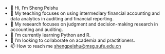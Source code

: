 - 👋 Hi, I’m Sheng Peishu
- 👀 My teaching focuses on using intermediary financial accounting and data analytics in auditing and financial reporting.
- 👀 My research focuses on judgment and decision-making research in accounting and auditing. 
- 🌱 I’m currently learning Python and R.
- 💞️ I’m looking to collaborate on academia and practitioners.
- 📫 How to reach me shengpeishu@msg.sufe.edu.cn


<!---
shengpeishu/shengpeishu is a ✨ special ✨ repository because its `README.md` (this file) appears on your GitHub profile.
You can click the Preview link to take a look at your changes.
--->

